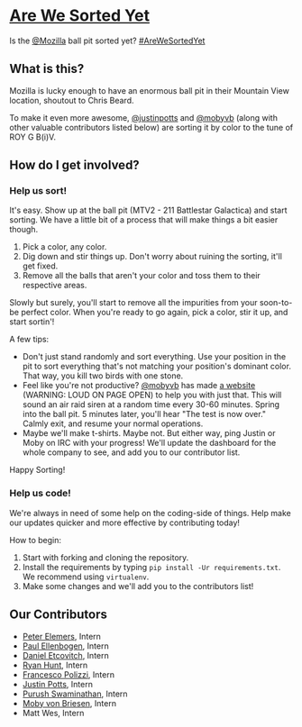 [Are We Sorted Yet](https://justinpotts.github.io/arewesortedyet)
========
Is the [@Mozilla](https://github.com/mozilla) ball pit sorted yet? [#AreWeSortedYet](https://www.instagram.com/explore/tags/arewesortedyet/)

## What is this?
Mozilla is lucky enough to have an enormous ball pit in their Mountain View location, shoutout to Chris Beard.

To make it even more awesome, [@justinpotts](https://github.com/justinpotts) and [@mobyvb](https://github.com/mobyvb) (along with other valuable contributors listed below) are sorting it by color to the tune of ROY G B(i)V.

## How do I get involved?

### Help us sort!
It's easy. Show up at the ball pit (MTV2 - 211 Battlestar Galactica) and start sorting. We have a little bit of a process that will make things a bit easier though.

1. Pick a color, any color.
2. Dig down and stir things up. Don't worry about ruining the sorting, it'll get fixed.
3. Remove all the balls that aren't your color and toss them to their respective areas.

Slowly but surely, you'll start to remove all the impurities from your soon-to-be perfect color. When you're ready to go again, pick a color, stir it up, and start sortin'!

A few tips:
- Don't just stand randomly and sort everything. Use your position in the pit to sort everything that's not matching your position's dominant color. That way, you kill two birds with one stone.
- Feel like you're not productive? [@mobyvb](https://github.com/mobyvb) has made [a website](http://mobyvb.com/ball-pit-sorting) (WARNING: LOUD ON PAGE OPEN) to help you with just that. This will sound an air raid siren at a random time every 30-60 minutes. Spring into the ball pit. 5 minutes later, you'll hear "The test is now over." Calmly exit, and resume your normal operations.
- Maybe we'll make t-shirts. Maybe not. But either way, ping Justin or Moby on IRC with your progress! We'll update the dashboard for the whole company to see, and add you to our contributor list.

Happy Sorting!

### Help us code!
We're always in need of some help on the coding-side of things. Help make our updates quicker and more effective by contributing today!

How to begin:
1. Start with forking and cloning the repository.
2. Install the requirements by typing `pip install -Ur requirements.txt`. We recommend using `virtualenv`.
3. Make some changes and we'll add you to the contributors list!

## Our Contributors
- [Peter Elemers](https://github.com/pelmers), Intern
- [Paul Ellenbogen](https://github.com/paul-e), Intern
- [Daniel Etcovitch](https://github.com/DanielEtcovitch), Intern
- [Ryan Hunt](https://github.com/rlhunt), Intern
- [Francesco Polizzi](https://github.com/FrancescoSTL), Intern
- [Justin Potts](https://github.com/justinpotts), Intern
- [Purush Swaminathan](https://github.com/purukaushik), Intern
- [Moby von Briesen](https://github.com/mobyvb), Intern
- Matt Wes, Intern
